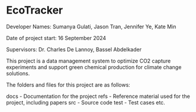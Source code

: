 # EcoTracker

Developer Names: Sumanya Gulati, Jason Tran, Jennifer Ye, Kate Min

Date of project start: 16 September 2024

Supervisors: Dr. Charles De Lannoy, Bassel Abdelkader

This project is a data management system to optimize CO2 capture experiments and support green chemical production for climate change solutions.

The folders and files for this project are as follows:

docs - Documentation for the project
refs - Reference material used for the project, including papers
src - Source code
test - Test cases
etc.
